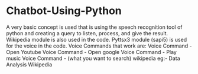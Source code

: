 # Chatbot-Using-Python
A very basic concept is used that is using the speech recognition tool of python and creating a query to listen, process, and give the result. Wikipedia module is also used in the code. Pyttsx3 module (sapi5) is used for the voice in the code. Voice Commands that work are: 
Voice Command 
              - Open Youtube Voice Command 
              - Open google Voice Command 
              - Play music Voice Command 
              - (what you want to search) wikipedia eg:- Data Analysis Wikipedia
